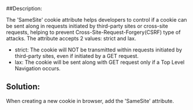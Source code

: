 ##Description:

The 'SameSite' cookie attribute helps developers to control if a cookie can be sent along in requests initiated by third-party sites or cross-site requests, helping to prevent Cross-Site-Request-Forgery(CSRF) type of attacks.
The attribute accepts 2 values: strict and lax.
- strict: The cookie will NOT be transmitted within requests initiated by third-party sites, even if initiated by a GET request.
- lax: The cookie will be sent along with GET request only if a Top Level Navigation occurs.


## Solution:

When creating a new cookie in browser, add the 'SameSite' attribute.
